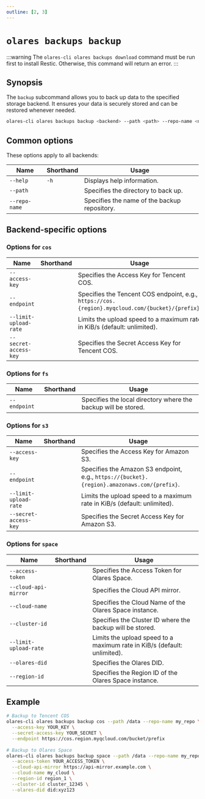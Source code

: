 ```yaml
---
outline: [2, 3]
---
```

# `olares backups backup`
:::warning
The `olares-cli olares backups download` command must be run first to install Restic. Otherwise, this command will return an error.
:::
## Synopsis
The `backup` subcommand allows you to back up data to the specified storage backend. It ensures your data is securely stored and can be restored whenever needed.

```bash
olares-cli olares backups backup <backend> --path <path> --repo-name <name> [options]
```

## Common options
These options apply to all backends:

| Name          | Shorthand | Usage                                        |
|---------------|-----------|----------------------------------------------|
| `--help`      | `-h`      | Displays help information.                   |
| `--path`      |           | Specifies the directory to back up.          |
| `--repo-name` |           | Specifies the name of the backup repository. |

## Backend-specific options
### Options for `cos`

| Name                  | Shorthand | Usage                                                                                            |
|-----------------------|-----------|--------------------------------------------------------------------------------------------------|
| `--access-key`        |           | Specifies the Access Key for Tencent COS.                                                        |
| `--endpoint`          |           | Specifies the Tencent COS endpoint, e.g., `https://cos.{region}.myqcloud.com/{bucket}/{prefix}`. |
| `--limit-upload-rate` |           | Limits the upload speed to a maximum rate in KiB/s (default: unlimited).                         |
| `--secret-access-key` |           | Specifies the Secret Access Key for Tencent COS.                                                 |

### Options for `fs`

| Name         | Shorthand | Usage                                                          |
|--------------|-----------|----------------------------------------------------------------|
| `--endpoint` |           | Specifies the local directory where the backup will be stored. |

### Options for `s3`

| Name                  | Shorthand | Usage                                                                                       |
|-----------------------|-----------|---------------------------------------------------------------------------------------------|
| `--access-key`        |           | 	Specifies the Access Key for Amazon S3.                                                    |
| `--endpoint`          |           | Specifies the Amazon S3 endpoint, e.g., `https://{bucket}.{region}.amazonaws.com/{prefix}`. |
| `--limit-upload-rate` |           | 	Limits the upload speed to a maximum rate in KiB/s (default: unlimited).                   |
| `--secret-access-key` |           | 	Specifies the Secret Access Key for Amazon S3.                                             |

### Options for `space`

| Name                  | Shorthand | Usage                                                                    |
|-----------------------|-----------|--------------------------------------------------------------------------|
| `--access-token`      |           | Specifies the Access Token for Olares Space.                             |
| `--cloud-api-mirror`  |           | Specifies the Cloud API mirror.                                          |
| `--cloud-name`        |           | 	Specifies the Cloud Name of the Olares Space instance.                  |
| `--cluster-id`        |           | Specifies the Cluster ID where the backup will be stored.                |
| `--limit-upload-rate` |           | Limits the upload speed to a maximum rate in KiB/s (default: unlimited). |
| `--olares-did`        |           | Specifies the Olares DID.                                                |
| `--region-id`         |           | Specifies the Region ID of the Olares Space instance.                    |

## Example
```bash
# Backup to Tencent COS
olares-cli olares backups backup cos --path /data --repo-name my_repo \
  --access-key YOUR_KEY \
  --secret-access-key YOUR_SECRET \
  --endpoint https://cos.region.myqcloud.com/bucket/prefix
  
# Backup to Olares Space
olares-cli olares backups backup space --path /data --repo-name my_repo \
  --access-token YOUR_ACCESS_TOKEN \
  --cloud-api-mirror https://api-mirror.example.com \
  --cloud-name my_cloud \
  --region-id region_1 \
  --cluster-id cluster_12345 \
  --olares-did did:xyz123
```